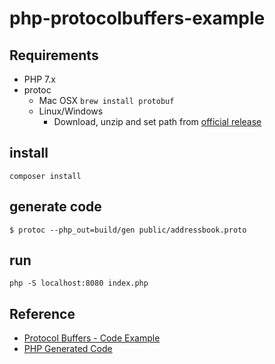 # php-protocolbuffers-example

## Requirements

- PHP 7.x
- protoc
  - Mac OSX `brew install protobuf`
  - Linux/Windows
    - Download, unzip and set path from [official release](https://github.com/protocolbuffers/protobuf/releases)

## install

`composer install`

## generate code

```
$ protoc --php_out=build/gen public/addressbook.proto
```

## run

`php -S localhost:8080 index.php`

## Reference

- [Protocol Buffers - Code Example](https://github.com/protocolbuffers/protobuf/tree/master/examples)
- [PHP Generated Code](https://developers.google.com/protocol-buffers/docs/reference/php-generated)
